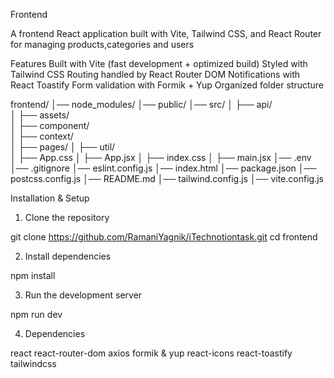 Frontend

A frontend React application built with Vite, Tailwind CSS, and React Router for managing products,categories and users

Features
 Built with Vite (fast development + optimized build)
 Styled with Tailwind CSS
 Routing handled by React Router DOM
 Notifications with React Toastify
 Form validation with Formik + Yup
 Organized folder structure

frontend/
│── node_modules/
│── public/
│── src/
│   ├── api/          
│   ├── assets/       
│   ├── component/    
│   ├── context/      
│   ├── pages/
│   ├── util/         
│   ├── App.css
│   ├── App.jsx
│   ├── index.css
│   ├── main.jsx
│── .env              
│── .gitignore
│── eslint.config.js
│── index.html
│── package.json
│── postcss.config.js
│── README.md
│── tailwind.config.js
│── vite.config.js

Installation & Setup
1. Clone the repository

git clone https://github.com/RamaniYagnik/iTechnotiontask.git
cd frontend

2. Install dependencies

npm install

3. Run the development server

npm run dev

4. Dependencies

react
react-router-dom
axios
formik & yup
react-icons
react-toastify
tailwindcss
